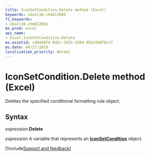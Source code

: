 ```yaml
---
title: IconSetCondition.Delete method (Excel)
keywords: vbaxl10.chm812082
f1_keywords:
- vbaxl10.chm812082
ms.prod: excel
api_name:
- Excel.IconSetCondition.Delete
ms.assetid: cd9d4874-8d2c-3423-2264-95b335078c2f
ms.date: 04/27/2019
localization_priority: Normal
---
```



# IconSetCondition.Delete method (Excel)

Deletes the specified conditional formatting rule object.


## Syntax

_expression_.**Delete**

_expression_ A variable that represents an **[IconSetCondition](Excel.IconSetCondition.md)** object.




[!include[Support and feedback](~/includes/feedback-boilerplate.md)]